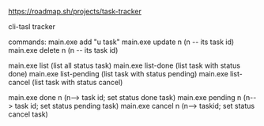 https://roadmap.sh/projects/task-tracker


cli-tasl tracker 

commands:
main.exe add "u task"
main.exe update n (n -- its task id)
main.exe delete n (n -- its task id)

main.exe list (list all status task)
main.exe list-done (list task with status done)
main.exe list-pending (list task with status pending)
main.exe list-cancel (list task with status cancel)

main.exe done n (n--> task id; set status done task)
main.exe pending n (n--> task id; set status pending task)
main.exe cancel n (n--> taskid; set status cancel task)

